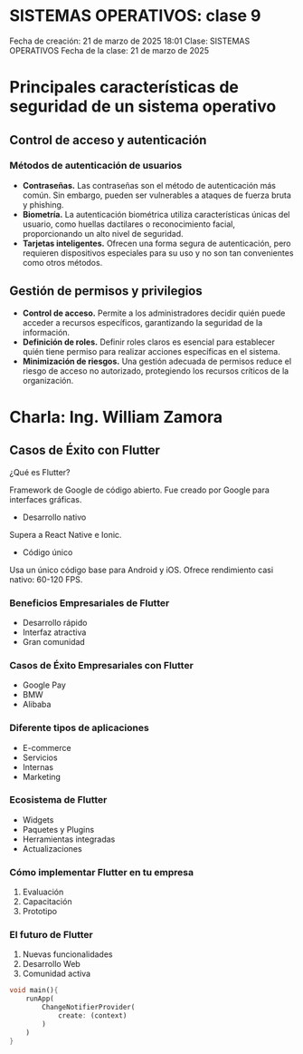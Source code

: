 # SISTEMAS OPERATIVOS: clase 9

Fecha de creación: 21 de marzo de 2025 18:01
Clase: SISTEMAS OPERATIVOS
Fecha de la clase: 21 de marzo de 2025

# Principales características de seguridad de un sistema operativo

## Control de acceso y autenticación

### Métodos de autenticación de usuarios

- **Contraseñas.** Las contraseñas son el método de autenticación más común. Sin embargo, pueden ser vulnerables a ataques de fuerza bruta y phishing.
- **Biometría.** La autenticación biométrica utiliza características únicas del usuario, como huellas dactilares o reconocimiento facial, proporcionando un alto nivel de seguridad.
- **Tarjetas inteligentes.** Ofrecen una forma segura de autenticación, pero requieren dispositivos especiales para su uso y no son tan convenientes como otros métodos.

## Gestión de permisos y privilegios

- **Control de acceso.** Permite a los administradores decidir quién puede acceder a recursos específicos, garantizando la seguridad de la información.
- **Definición de roles.** Definir roles claros es esencial para establecer quién tiene permiso para realizar acciones específicas en el sistema.
- **Minimización de riesgos.** Una gestión adecuada de permisos reduce el riesgo de acceso no autorizado, protegiendo los recursos críticos de la organización.

# Charla: Ing. William Zamora

## Casos de Éxito con Flutter

¿Qué es Flutter?

Framework de Google de código abierto. Fue creado por Google para interfaces gráficas.

- Desarrollo nativo

Supera a React Native e Ionic.

- Código único

Usa un único código base para Android y iOS. Ofrece rendimiento casi nativo: 60-120 FPS.

### Beneficios Empresariales de Flutter

- Desarrollo rápido
- Interfaz atractiva
- Gran comunidad

### Casos de Éxito Empresariales con Flutter

- Google Pay
- BMW
- Alibaba

### Diferente tipos de aplicaciones

- E-commerce
- Servicios
- Internas
- Marketing

### Ecosistema de Flutter

- Widgets
- Paquetes y Plugins
- Herramientas integradas
- Actualizaciones

### Cómo implementar Flutter en tu empresa

1. Evaluación
2. Capacitación
3. Prototipo

### El futuro de Flutter

1. Nuevas funcionalidades
2. Desarrollo Web
3. Comunidad activa

```dart
void main(){
	runApp(
		ChangeNotifierProvider(
			create: (context)
		)
	)
}
```